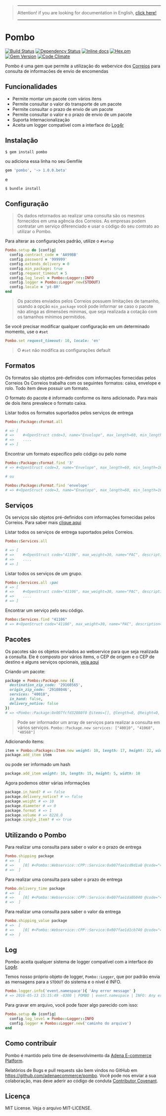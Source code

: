 > ***
> Attention! if you are looking for documentation in English, [click here!](readmes/README-EN.md)
> ***

# Pombo
[![Build Status](https://travis-ci.org/adenaecommerce/pombo.svg?branch=master)](https://travis-ci.org/adenaecommerce/pombo)
[![Dependency Status](https://gemnasium.com/adenaecommerce/pombo.svg)](https://gemnasium.com/adenaecommerce/pombo)
[![Inline docs](http://inch-ci.org/github/adenaecommerce/pombo.svg?branch=master)](http://inch-ci.org/github/adenaecommerce/pombo)
[![Hex.pm](https://img.shields.io/badge/yard-docs-blue.svg)](http://www.rubydoc.info/github/adenaecommerce/pombo/master)
[![Gem Version](https://badge.fury.io/rb/pombo.svg)](https://badge.fury.io/rb/pombo)
[![Code Climate](https://codeclimate.com/github/adenaecommerce/pombo/badges/gpa.svg)](https://codeclimate.com/github/adenaecommerce/pombo)

Pombo é uma gem que permite a utilização do webervice dos [Correios](http://correios.com.br/para-voce) para consulta de informacões
de envio de encomendas

## Funcionalidades

* Permite montar um pacote com vários itens
* Permite consultar o valor do transporte de um pacote
* Permite consultar o prazo de envio de um pacote
* Permite consultar o valor e o prazo de envio de um pacote
* Suporta Internacionalização
* Aceita um logger compatível com a interface do [Log4r](http://log4r.rubyforge.org/index.html)

## Instalação

    $ gem install pombo

ou adiciona essa linha no seu Gemfile

```ruby
gem 'pombo', '~> 1.0.0.beta'
```

e

    $ bundle install


## Configuração

> Os dados retornados ao realizar uma consulta são os mesmos fornecidos em uma agência dos Correios. As empresas
> podem contratar um serviço diferenciado e usar o código do seu contrato ao utilizar o Pombo.

Para alterar as configurações padrão, utilize o `#setup`

```ruby
Pombo.setup do |config|
  config.contract_code = 'AA99BB'
  config.password = '999999'
  config.extends_delivery = 0
  config.min_package: true
  config.request_timeout = 5
  config.log_level = Pombo::Logger::INFO
  config.logger = Pombo::Logger.new(STDOUT)
  config.locale = 'pt-BR'
end
```

> Os pacotes enviados pelos Correios possuem limitações de tamanho, usando a opção `min_package` você pode informar se caso o pacote não
> atinga as dimensões mínimas, que seja realizada a cotação com os tamanhos mínimos permitidos.

Se você precisar modificar qualquer configuração em um determinado momento, use o `#set`

```ruby
Pombo.set request_timeout: 10, locale: 'en'
```

> O `#set` não modifica as configurações default

## Formatos

Os formatos são objetos pré-definidos com informações fornecidas pelos Correios
Os Correios trabalha com os seguintes formatos: caixa, envelope e rolo. Todo item deve possuir um formato.

O formato do pacote é informado conforme os itens adicionado. Para mais de dois itens prevalece o formato caixa.

Listar todos os formatos suportados pelos serviços de entrega

```ruby
Pombo::Package::Format.all

# => [
# =>    #<OpenStruct code=3, name="Envelope", max_length=60, min_length=16, max_width=60, min_width=11, max_weight=1>
# =>    ....
# => ]
```

Encontrar um formato específico pelo código ou pelo nome

```ruby
Pombo::Package::Format.find '3'
# => #<OpenStruct code=3, name="Envelope", max_length=60, min_length=16, max_width=60, min_width=11, max_weight=1>

# ou

Pombo::Package::Format.find 'envelope'
# => #<OpenStruct code=3, name="Envelope", max_length=60, min_length=16, max_width=60, min_width=11, max_weight=1>
```

## Serviços

Os serviços são objetos pré-definidos com informações fornecidas pelos Correios. Para saber mais [clique aqui](http://www.correios.com.br/para-voce/envio/encomendas/encomendas)

Listar todos os serviços de entrega suportados pelos Correios.

```ruby
Pombo::Services.all

# => [
# =>    #<OpenStruct code="41106", max_weight=30, name="PAC", description="PAC (sem contrato)">,
# =>    ....
# => ]
```

Listar todos os serviços de um grupo.

```ruby
Pombo::Services.all :pac
# => [
# =>    #<OpenStruct code="41106", max_weight=30, name="PAC", description="PAC (sem contrato)">,
# =>    ....
# => ]
```

Encontrar um serviço pelo seu código.

```ruby
Pombo::Services.find "41106"
# => #<OpenStruct code="41106", max_weight=30, name="PAC", description="PAC (sem contrato)">
```

## Pacotes

Os pacotes são os objetos enviados ao webservice para que seja realizada a consulta. Ele é composto por vários
items, o CEP de origem e o CEP de destino e alguns serviços opcionais, [veja aqui](https://www.correios.com.br/para-voce/envio/encomendas/servicos-opcionais)

Criando um pacote:

```ruby
package = Pombo::Package.new ({
  destination_zip_code: '29160565',
  origin_zip_code: '29108046',
  services: "40010",
  in_hand: false,
  delivery_notice: false
})
# => <Pombo::Package:0x007fcfd32080f0 @items=[], @length=0, @height=0, @width=0, @declared_value=0, @destination_zip_code="29160565", @origin_zip_code="29108046">
```

> Pode ser informador um array de serviços para realizar a consulta em vários serviços.
> `Pombo::Package.new services: ["40010", "41068", "40568"]`

Adicionando items:

```ruby
item = Pombo::Package::Item.new weight: 10, length: 17, height: 22, width: 22
package.add_item item
```

ou pode ser informado um hash

```ruby
package.add_item weight: 10, length: 15, height: 5, width: 10
```

Agora podemos obter várias informações

```ruby
package.in_hand? # => false
package.delivery_notice? # => false
package.weight # => 10
package.diameter # => 0
package.format # => 1
package.volume # => 8228.0
package.single_item? # => true
```

## Utilizando o Pombo

Para realizar uma consulta para saber o valor e o prazo de entrega

```ruby
Pombo.shipping package
# =>  [
# =>    [0] #<Pombo::Webservice::CPP::Service:0x007fae1cd9d1a0 @code="40010", @value=31.3, @delivery_time="1", @value_in_hand=0.0, @value_delivery_notice=0.0, @value_declared_value=0.0, @error_code="0", @value_without_additions=31.3, @delivery_home=true, @delivery_sartuday=true>
# =>  ]
```

Para realizar uma consulta para saber o prazo de entrega

```ruby
Pombo.delivery_time package
# =>  [
# =>    [0] #<Pombo::Webservice::CPP::Service:0x007fae1da0b040 @code="40010", @delivery_time="1", @delivery_home=true, @delivery_sartuday=true>
# =>  ]
```

Para realizar uma consulta para saber o valor da entrega

```ruby
Pombo.shipping_value package
# =>  [
# =>    [0] #<Pombo::Webservice::CPP::Service:0x007fae1d1cb740 @code="40010", @value=31.3, @value_in_hand=0.0, @value_delivery_notice=0.0, @value_declared_value=0.0, @value_without_additions=31.3>
# =>  ]
```

## Log

Pombo aceita qualquer sistema de logger compatível com a interface do [Log4r](http://log4r.rubyforge.org/index.html).

Temos nosso próprio objeto de logger, `Pombo::Logger`, que por padrão envia as mensagens para a `STDOUT` do sistema e o nível é INFO.

```ruby
Pombo.logger.info('event.namespace'){ 'Any error message' }
# => 2016-05-13 15:15:49 -0300 | POMBO | event.namespace | INFO: Any error message
```

Para gravar em arquivo, você pode fazer algo parecido com isso:

```ruby
Pombo.setup do |config|
  config.log_level = Pombo::Logger::INFO
  config.logger = Pombo::Logger.new('caminho do arquivo')
end
```

## Como contribuir

Pombo é mantido pelo time de desenvolvimento da [Adena E-commerce Platform](http://www.adena.com.br/).

Relatórios de Bugs e pull requests são bem vindos no GitHub em https://github.com/adenaecommerce/pombo.
Você pode nos enviar a sua colaboração, mas deve aderir ao código de conduta [Contributor Covenant](http://contributor-covenant.org).

## Licença

MIT License. Veja o arquivo MIT-LICENSE.
